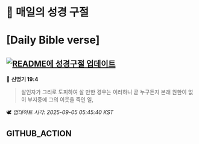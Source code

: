 # 🙏 매일의 성경 구절
# [Daily Bible verse]
## [![README에 성경구절 업데이트](https://github.com/DONGSUKA/first_test/actions/workflows/update-readme-bible.yml/badge.svg)](https://github.com/DONGSUKA/first_test/actions/workflows/update-readme-bible.yml)
<!-- START_BIBLE_VERSE -->
📖 **신명기 19:4**
> 살인자가 그리로 도피하여 살 만한 경우는 이러하니 곧 누구든지 본래 원한이 없이 부지중에 그의 이웃을 죽인 일,

🕊️ _업데이트 시각: 2025-09-05 05:45:40 KST_
  <!-- END_BIBLE_VERSE -->
## GITHUB_ACTION
